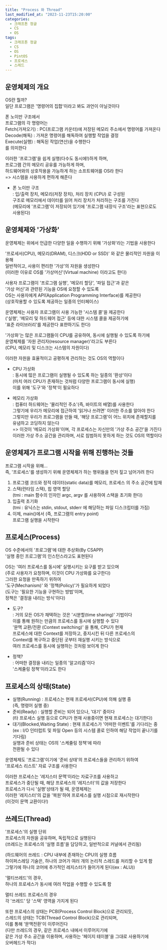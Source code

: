 ```yaml
---
title: "Process 와 Thread"
last_modified_at: "2023-11-23T15:20:00"
categories:
  - 크래프톤 정글
  - CS
  - OS
tags:
  - 크래프톤 정글
  - CS
  - OS
  - PintOS
  - 프로세스
  - 스레드
---
```


## 운영체제의 개요
 OS란 뭘까?<br>
 일단 프로그램은 '명령어의 집합'이라고 봐도 과언이 아닐것이다<br>
 
 폰 노이만 구조에서<br>
 프로그램의 각 명령어는<br>
 Fetch(가져오기) : PC(프로그램 카운터)에 저장된 메모리 주소에서 명령어를 가져온다<br>
 Decode(해독) : 가져온 명령어를 해독하여 실행할 작업을 결정<br>
 Execute(실행) : 해독된 작업(연산)을 수행한다<br>
 를 의미한다<br>

 이러한 '프로그램'을 쉽게 실행(다수도 동시에!)하게 하며,<br>
 프로그램 간의 메모리 공유를 가능하게 하며,<br>
 하드웨어와의 상호작용을 가능하게 하는 소프트웨어를 OS라 한다<br>
 => 시스템을 사용하게 편하게 해준다<br>

 - 폰 노이만 구조<br>
   : 입/출력 장치, 메모리(저장 장치), 처리 장치 (CPU) 로 구성된<br>
     구조로 메모리에서 데이터를 읽어 처리 장치가 처리하는 구조를 가진다<br>
     (메모리에 '프로그램'이 저장되어 있기에 '프로그램 내장식 구조'라는 표현으로도<br>사용된다)<br>

## 운영체제와 '가상화'
 운영체제는 위에서 언급한 다양한 일을 수행하기 위해 '가상화'라는 기법을 사용한다<br>

 '프로세서(CPU), 메모리(DRAM), 디스크(HDD or SSD)' 와 같은 물리적인 자원을 이용해<br>
 일반적이고, 사용이 편리한 '가상'의 자원을 생성한다<br>
 (이러한 이유로 OS를 '가상머신'(Virtual machine) 이라고도 한다)<br>

 사용자 프로그램이 '프로그램 실행', '메모리 할당', '파일 접근'과 같은<br>
 '가상 머신'과 관련된 기능을 OS에 요청할 수 있도록<br>
 OS는 사용자에게 API(Application Programming Interface)를 제공한다<br>
 (상호작용할 수 있도록 제공하는 일종의 인터페이스)<br>

 운영체제는 사용자 프로그램이 사용 가능한 '시스템 콜'을 제공한다<br>
 ('실행', '메모리 및 하드웨어 접근' 등에 대한 시스템 콜을 제공하기에<br>
 '표준 라이브러리'를 제공한다 표햔하기도 한다)<br>

 '가상화'는 많은 프로그램들이 CPU를 공유하여, 동시에 실행될 수 있도록 하기에<br>
 운영체제를 '자원 관리자(resource manager)'라고도 부른다<br>
 (CPU, 메모리 및 디스크는 시스템의 자원이다)<br>
 
 이러한 자원을 효율적이고 공평하게 관리하는 것도 OS의 역할이다<br>

 - CPU 가상화<br>
   : 동시에 많은 프로그램이 실행될 수 있도록 하는 일종의 '환상'이다<br>
     (마치 여러 CPU가 존재하는 것처럼 다양한 프로그램이 동시에 실행)<br>
     이를 위해 '도구'와 '정책'이 필요하다<br>

 - 메모리 가상화<br>
   : 컴퓨터 하드웨어는 '물리적인 주소'(즉, 바이트의 배열)를 사용한다<br>
     그렇기에 우리가 메모리에 접근하여 '읽거나 쓰려면' 이러한 주소를 알아야 한다<br>
     그렇지만 우리가 프로그램을 만들 때, '해당 프로그램'이 어느 위치에 존재할지를<br>
     유념하고 코딩하지 않는다<br>
     => 이것이 '메모리 가상화'이며, 각 프로세스는 자신만의 '가상 주소 공간'을 가진다<br>
        이러한 가상 주소 공간을 관리하며, 서로 침범하지 못하게 하는 것도 OS의 역할이다<br>

## 운영체제가 프로그램 시작을 위해 진행하는 것들
 프로그램 시작을 위해...<br>
 즉, '프로세스'를 생성하기 위해 운영체제가 하는 행위들을 먼저 짚고 넘어가려 한다<br>

 1. 프로그램 코드와 정적 데이터(static data)를 메모리, 프로세스 의 주소 공간에 탑재<br>
 2. 스택(런타임 스택), 힙 영역 할당<br>
 (tmi : main 함수의 인자인 argc, argv 를 사용하여 스택을 초기화 한다)<br>
 3. 입출력 초기화<br>
 (tmi : 유닉스는 stdin, stdout, stderr 에 해당하는 파일 디스크립터를 가짐)<br>
 4. 이제, main()에서 (즉, 프로그램의 entry point)<br>
    프로그램 실행을 시작한다

## 프로세스(Process)
 OS 수준에서의 '프로그램'에 대한 추상화(By CSAPP)<br>
 '실행 중인 프로그램'의 인스턴스라고도 표현된다<br>

 OS는 '여러 프로세스를 동시에' 실행시키는 요구를 받고 있으며<br>
 (주로 사용자가 요청하며, 이것이 CPU 가상화를 요구한다)<br>
 그러한 요청을 만족하기 위하여<br>
 '도구(Mechanism)' 와 '정책(Policy)'가 필요하게 되었다<br>
 (도구는 '필요한 기능을 구현하는 방법'이며, <br>
  정책은 '결정을 내리는 방식'이다)<br>

 - 도구?<br>
  : 거의 모든 OS가 채택하는 것은 '시분할(time sharing)' 기법이다<br>
    이를 통해 원하는 만큼의 프로세스를 동시에 실행할 수 있다<br>
    '문맥 교환/전환 (Context switching)' 을 통해, CPU가 현재<br>
    프로세스에 대한 Context를 저장하고, 중지시킨 뒤 다른 프로세스의<br>
    Context를 복구하고 중단된 곳부터 재실행 시키는 방식으로<br>
    여러 프로세스를 동시에 실행하는 것처럼 보이게 한다<br>

 - 정책?<br>
  : 어떠한 결정을 내리는 일종의 '알고리즘'이다<br>
  '스케쥴링 정책'이라고도 한다<br>

## 프로세스의 상태(State)
 - 실행(Running) : 프로세스는 현재 프로세서(CPU)에 의해 실행 중<br>
  (즉, 명령어 실행 중)
 - 준비(Ready) : 실행할 준비는 되어 있으나, '대기' 중이다<br>
 (타 프로세스 실행 등으로 CPU가 현재 사용중이면 현재 프로세스는 대기한다)<br>
 - 대기(Blocked,Waiting State) : 현재 프로세스가 '어떠한 이벤트'를 기다리는 중<br>
 (ex : I/O 인터럽트 및 파일 Open 등의 시스템 콜로 인하여 해당 작업이 끝나기를 기다림)<br>
 실행과 준비 상태는 OS의 '스케쥴링 정책'에 따라<br>
 전환될 수 있다<br>

 운영체제도 '프로그램'이기에 '준비 상태'의 프로세스들을 관리하기 위하여<br>
 '프로세스 리스트' 자료 구조를 사용한다<br>

 이러한 프로세스는 '레지스터 문맥'이라는 자료구조를 사용하고<br>
 프로세스가 중단될 때, 해당 프로세스의 '레지스터'의 값을 저장한다<br>
 프로세스가 다시 '실행'상태가 될 때, 운영체제는<br>
 이러한 '레지스터'의 값을 '복원'하여 프로세스를 실행 시점으로 재시작한다<br>
 (이것이 문맥 교환이다!)<br>

## 쓰레드(Thread)
 '프로세스'의 실행 단위<br>
 프로세스의 자원을 공유하며, 독립적으로 실행된다<br>
 (쓰레드는 프로세스의 '실행 흐름'을 담당하고, 일반적으로 커널에서 관리됨)<br>

(하드웨어의 쓰레드 : CPU 내부에 존재하는 CPU의 실행 흐름<br>
하이퍼스레딩 기술은, 하나의 코어가 여러 개의 논리적 스레드를 처리할 수 있게 함<br>
그렇기에 하나의 코어에 추가적인 레지스터가 들어가게 된다(ex : ALU))<br>

'멀티쓰레드'의 경우, <br>
하나의 프로세스가 동시에 여러 작업을 수행할 수 있도록 함<br>

멀티 쓰레드 프로세스의 경우<br>
각 '쓰레드' 당 '스택' 영역을 가지게 된다<br>

또한 프로세스의 상태는 PCB(Process Control Block)으로 관리되듯,<br>
스레드의 상태는 TCB(Thread Control Block)으로 관리되며,<br>
이를 통해 '문맥전환'이 이루어진다<br>
(다만 쓰레드의 경우, 같은 프로세스 내에서 이루어지기에<br>
같은 가상 주소 공간을 이용하며, 사용하는 '페이지 테이블'을 그대로 사용하기에<br>
오버헤드가 적다)<br>
